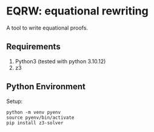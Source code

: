 # EQRW: equational rewriting

A tool to write equational proofs.

## Requirements

1. Python3 (tested with python 3.10.12)
2. z3

## Python Environment

Setup:

    python -m venv pyenv
    source pyenv/bin/activate
    pip install z3-solver
    